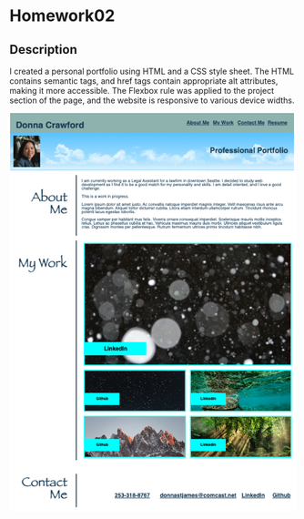 # Homework02

## Description

I created a personal portfolio using HTML and a CSS style sheet.  The HTML contains semantic tags, and href tags contain appropriate alt attributes, making it more accessible.  The Flexbox rule was applied to the project section of the page, and the website is responsive to various device widths.

![Screen Shot of my Project](./Homework02ScreenShot.png)


